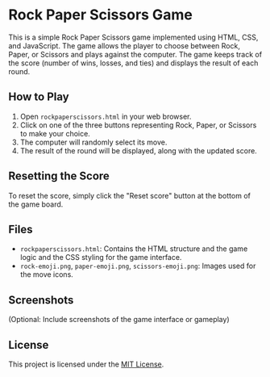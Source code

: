 # Rock Paper Scissors Game

This is a simple Rock Paper Scissors game implemented using HTML, CSS, and JavaScript. The game allows the player to choose between Rock, Paper, or Scissors and plays against the computer. The game keeps track of the score (number of wins, losses, and ties) and displays the result of each round.

## How to Play
1. Open `rockpaperscissors.html` in your web browser.
2. Click on one of the three buttons representing Rock, Paper, or Scissors to make your choice.
3. The computer will randomly select its move.
4. The result of the round will be displayed, along with the updated score.

## Resetting the Score
To reset the score, simply click the "Reset score" button at the bottom of the game board.

## Files
- `rockpaperscissors.html`: Contains the HTML structure and the game logic and the CSS styling for the game interface.
- `rock-emoji.png`, `paper-emoji.png`, `scissors-emoji.png`: Images used for the move icons.

## Screenshots
(Optional: Include screenshots of the game interface or gameplay)

## License
This project is licensed under the [MIT License](LICENSE).
